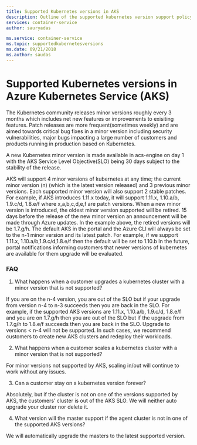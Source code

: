 ```yaml
---
title: Supported Kubernetes versions in AKS
description: Outline of the supported kubernetes version support policy in Azure Kubernetes Service (AKS)
services: container-service
author: sauryadas

ms.service: container-service
ms.topic: supportedkubernetesversions
ms.date: 09/21/2018
ms.author: saudas
---
```


# Supported Kubernetes versions in Azure Kubernetes Service (AKS)

The Kubernetes community releases minor versions roughly every 3 months which includes net new features or improvements to 
exisiting features. Patch releases are more frequent(sometimes weekly) and are aimed towards critical bug fixes in a minor version 
including security vulnerabilities, major bugs impacting a large number of customers and products running in production based on Kubernetes. 

A new Kubernetes minor version is made available in acs-engine on day 1 with the AKS Service Level Objective(SLO) being 30 days subject to the stability of the release.

AKS will support 4 minor versions of kubernetes at any time; the current minor version (n) (which is the latest version released) and 3 previous minor versions. Each supported minor version will also support 2 stable patches. For example, if AKS introduces 1.11.x today, it will support 1.11.x, 1.10.a/b, 1.9.c/d, 1.8.e/f where x,a,b,c,d,e,f are patch versions. 
When a new minor version is introduced, the oldest minor version supported will be retired. 15 days before the release of the new minor version an announcement will be made through Azure updates. In the example above, the retired versions will be 1.7.g/h.
The default AKS in the portal and the Azure CLI will always be set to the n-1 minor version and its latest patch. For example, if we support 1.11.x, 1.10.a/b,1.9.c/d,1.8.e/f then the default will be set to 1.10.b
In the future, portal notifications informing customers that newer versions of kubernetes are available for them upgrade will be evaluated. 

### FAQ

1)	What happens when a customer upgrades a kubernetes cluster with a minor version that is not supported?

If you are on the n-4 version, you are out of the SLO but if your upgrade from version n-4 to n-3 succeeds then you are back in the SLO. For example, if the supported AKS versions are 1.11.x, 1.10.a/b, 1.9.c/d, 1.8.e/f and you are on 1.7.g/h then you are out of the SLO but if the upgrade from 1.7.g/h to 1.8.e/f succeeds then you are back in the SLO. Upgrade to versions < n-4 will not be supported. In such cases, we recommend customers to create new AKS clusters and redeploy their workloads.

2)	What happens when a customer scales a kubernetes cluster with a minor version that is not supported?

For minor versions not supported by AKS, scaling in/out will continue to work without any issues. 

3)	Can a customer stay on a kubernetes version forever?

Absolutely, but if the cluster is not on one of the versions supported by AKS, the customers’ cluster is out of the AKS SLO. We will neither auto upgrade your cluster nor delete it.

4)	What version will the master support if the agent cluster is not in one of the supported AKS versions?

We will automatically upgrade the masters to the latest supported version. 
